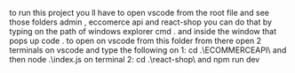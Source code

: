 to run this project you ll have to open vscode from the root file and see those folders admin , eccomerce api and react-shop you can do that by typing on the path of windows explorer cmd . and inside the window that pops up code . to open on vscode from this folder
from there open 2 terminals on vscode and type the following on 1: cd .\ECOMMERCEAPI\  and then node .\index.js  on terminal 2: cd .\react-shop\ and npm run dev
